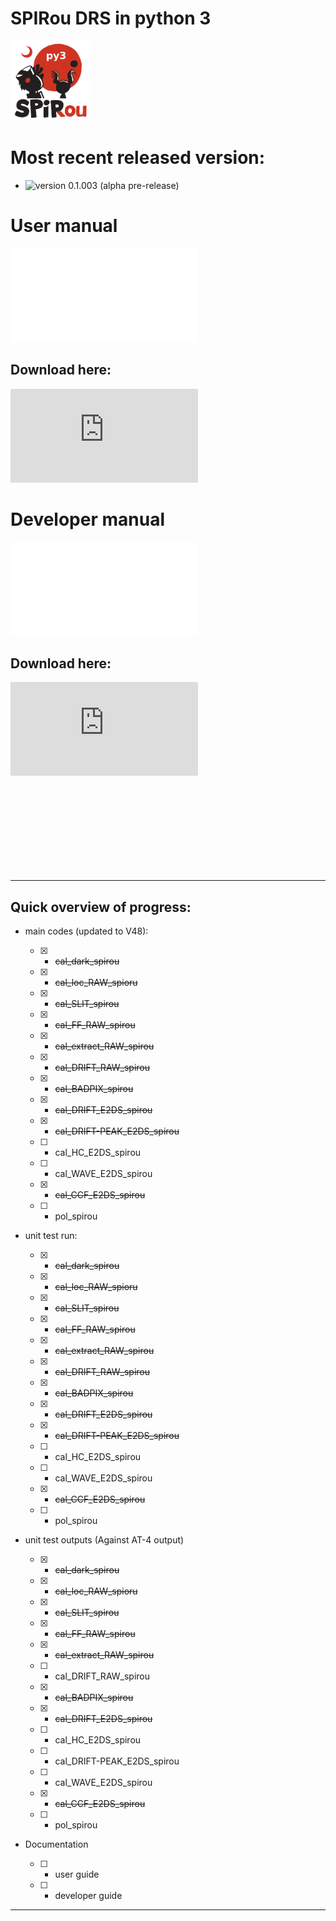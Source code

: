 # SPIRou DRS in python 3

<img src="./documentation/Figures/Logo_SPIRou-22.jpg" alt="Drawing" style="width:128px;"/>


# Most recent released version:

- ![version 0.1.003 (alpha pre-release)](https://github.com/njcuk9999/spirou_py3/releases/tag/v0.1.003) 


# User manual

![User manual page](./documentation/User_guide_spirou_drs.pdf "User manual page")

## Download here:

![User manual download](https://github.com/njcuk9999/spirou_py3/raw/master/documentation/User_guide_spirou_drs.pdf "User manual pdf download")

# Developer manual

![Dev manual page](./documentation/Dev_guide_spirou_drs.pdf "Developer manual page")

## Download here: 

![Dev manual download](https://github.com/njcuk9999/spirou_py3/raw/master/documentation/Dev_guide_spirou_drs.pdf "Developer manual pdf download")

<br>
<br>
<br>
<br>
<br>
<br>
<br>
<br>


- - - -

## Quick overview of progress:

- main codes (updated to V48):

    - [x] - ~~cal_dark_spirou~~
    
    - [x] - ~~cal_loc_RAW_spioru~~
    
    - [x] - ~~cal_SLIT_spirou~~
    
    - [x] - ~~cal_FF_RAW_spirou~~
    
    - [x] - ~~cal_extract_RAW_spirou~~
    
    - [x] - ~~cal_DRIFT_RAW_spirou~~
    
    - [x] - ~~cal_BADPIX_spirou~~
    
    - [x] - ~~cal_DRIFT_E2DS_spirou~~
 
    - [x] - ~~cal_DRIFT-PEAK_E2DS_spirou~~
    
    - [ ] - cal_HC_E2DS_spirou

    - [ ] - cal_WAVE_E2DS_spirou
    
    - [x] - ~~cal_CCF_E2DS_spirou~~
    
    - [ ] - pol_spirou

- unit test run:

    - [x] - ~~cal_dark_spirou~~
    
    - [x] - ~~cal_loc_RAW_spioru~~
    
    - [x] - ~~cal_SLIT_spirou~~
    
    - [x] - ~~cal_FF_RAW_spirou~~
    
    - [x] - ~~cal_extract_RAW_spirou~~
    
    - [x] - ~~cal_DRIFT_RAW_spirou~~

    - [x] - ~~cal_BADPIX_spirou~~

    - [x] - ~~cal_DRIFT_E2DS_spirou~~

    - [x] - ~~cal_DRIFT-PEAK_E2DS_spirou~~
    
    - [ ] - cal_HC_E2DS_spirou
    
    - [ ] - cal_WAVE_E2DS_spirou
    
    - [x] - ~~cal_CCF_E2DS_spirou~~
    
    - [ ] - pol_spirou
    
- unit test outputs (Against AT-4 output)

    - [x] - ~~cal_dark_spirou~~
    
    - [x] - ~~cal_loc_RAW_spioru~~
    
    - [x] - ~~cal_SLIT_spirou~~
    
    - [x] - ~~cal_FF_RAW_spirou~~
    
    - [x] - ~~cal_extract_RAW_spirou~~
    
    - [ ] - cal_DRIFT_RAW_spirou
    
    - [x] - ~~cal_BADPIX_spirou~~
    
    - [x] - ~~cal_DRIFT_E2DS_spirou~~
    
    - [ ] - cal_HC_E2DS_spirou
 
    - [ ] - cal_DRIFT-PEAK_E2DS_spirou
      
    - [ ] - cal_WAVE_E2DS_spirou
    
    - [x] - ~~cal_CCF_E2DS_spirou~~
    
    - [ ] - pol_spirou
        
- Documentation

    - [ ] - user guide
    
    - [ ] - developer guide

- - - -
